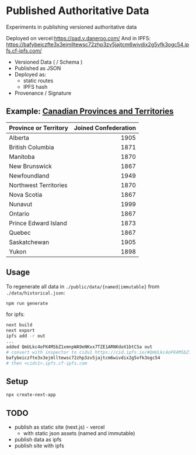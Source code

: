 # Published Authoritative Data

Experiments in publishing versioned authoritative data

Deployed on vercel:<https://pad.v.daneroo.com/>
And in IPFS: <https://bafybeiczfte3x3ejmlltewsc72zhp3zv5jajtcm6wivdix2g5vfk3ogc54.ipfs.cf-ipfs.com/>

- Versioned Data ( / Schema )
- Published as JSON
- Deployed as:
  - static routes
  - IPFS hash
- Provenance / Signature

## Example: [Canadian Provinces and Territories](https://www.thecanadianencyclopedia.ca/en/article/confederation)

| Province or Territory | Joined Confederation |
|-----------------------|---------------------:|
| Alberta               |                 1905 |
| British Columbia      |                 1871 |
| Manitoba              |                 1870 |
| New Brunswick         |                 1867 |
| Newfoundland          |                 1949 |
| Northwest Territories |                 1870 |
| Nova Scotia           |                 1867 |
| Nunavut               |                 1999 |
| Ontario               |                 1867 |
| Prince Edward Island  |                 1873 |
| Quebec                |                 1867 |
| Saskatchewan          |                 1905 |
| Yukon                 |                 1898 |

## Usage

To regenerate all data in `./public/data/{named|immutable}` from `./data/historical.json`:

```bash
npm run generate
```

for ipfs:

```bash
next build
next export
ipfs add -r out
...
added QmULkc4oFK4MSbZ1xmnpWA9eNKxx7TZE1ARNKdoX1btCSa out
# convert with inspector to cidv1 https://cid.ipfs.io/#QmULkc4oFK4MSbZ1xmnpWA9eNKxx7TZE1ARNKdoX1btCSa
bafybeiczfte3x3ejmlltewsc72zhp3zv5jajtcm6wivdix2g5vfk3ogc54
# then <cidv1>.ipfs.cf-ipfs.com
```

## Setup

```bash
npx create-next-app
```

## TODO

- publish as static site (next.js) - vercel
  - with static json assets (named and immutable)
- publish data as ipfs
- publish site with ipfs
